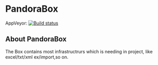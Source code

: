 # PandoraBox

AppVeyor: [![Build status](https://ci.appveyor.com/api/projects/status/github/ShiningRush/pandorabox?branch=master&svg=true)](https://ci.appveyor.com/project/ShiningRush/pandorabox)

## About PandoraBox
The Box contains most infrastructrurs which is needing in project, like excel/txt/xml ex/import,so on.
